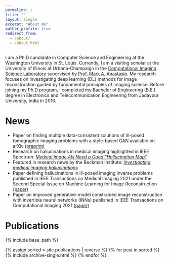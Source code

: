 ```yaml
---
permalink: /
title: ""
layout: single
excerpt: "About me"
author_profile: true
redirect_from: 
  - /about/
  - /about.html
---
```


I am a Ph.D candidate in Computer Science and Engineering at the Washington University in St. Louis. Currently, I am a visiting scholar at the University of Illinois at Urbana-Champaign in the [Computational Imaging Science Laboratory](https://anastasio.bioengineering.illinois.edu/) supervised by [Prof. Mark A. Anastasio](https://bioengineering.illinois.edu/people/maa). My research focuses on investigating deep learning (DL) methods for image reconstruction guided by fundamental principles of imaging science. Before joining my Ph.D program, I completed my Bachelor of Engineering (B.E.) degree in Electronics and Telecommunication Engineering from Jadavpur University, India in 2016. 

News
======
* Paper on finding multiple data-consistent solutions of ill-posed tomographic imaging problems with a style-based GAN available on arXiv [(preprint)](http://arxiv.org/abs/2202.05311)
* Research on hallucinations in medical imaging highlighted in IEEE Spectrum: [*Medical Image AIs Need a Good "Hallucination Map"*](https://spectrum.ieee.org/ai-medical-imaging-false-structures)
* Featured in research news by the Beckman Institute: [*Investigating medical imaging hallucinations*](https://beckman.illinois.edu/about/news/article/2022/01/07/investigating-medical-imaging-hallucinations)
* Paper defining hallucinations in ill-posed imaging inverse problems published in IEEE Transactions on Medical Imaging 2021 under the Second Special Issue on Machine Learning for Image Reconstruction [(paper)](https://ieeexplore.ieee.org/document/9424044)
* Paper on improved generative-model constrained image reconstruction with invertible neural networks (INNs) published in IEEE Transactions on Computational Imaging 2021 [(paper)](https://ieeexplore.ieee.org/document/9318016)

<!---
Inspired by https://giannisdaras.github.io/
-->
Publications
======
{% include base_path %}

{% assign sorted = site.publications | reverse %}
{% for post in sorted %}
  {% include archive-single.html %}
{% endfor %}




